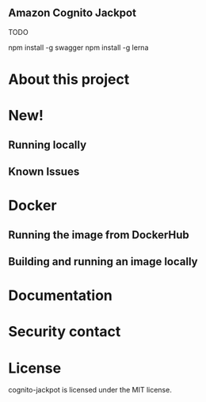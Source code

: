 ## Amazon Cognito Jackpot
TODO

npm install -g swagger
npm install -g lerna

# About this project
# New!
## Running locally
## Known Issues

# Docker
## Running the image from DockerHub
## Building and running an image locally

# Documentation
# Security contact
# License
cognito-jackpot is licensed under the MIT license.
